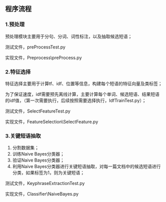 ## 程序流程 ##

### 1.预处理 ###

预处理模块主要用于分句、分词、词性标注，以及抽取候选短语；

测试文件，preProcessTest.py

实现文件，Preprocess\preProcess.py


### 2.特征选择 ###

特征选择主要用于计算tf、idf、位置等信息，构建每个短语的特征向量及类标签；

为了保证速度，idf需要预先离线计算，主要计算每个单词、候选短语、结果短语的idf值，（第一次需要执行，后续按照需要选择执行，IdfTrainTest.py）；

测试文件，SelectFeatureTest.py

实现文件，FeatureSelection\SelectFeature.py

### 3.关键短语抽取 ###

1. 分割数据集；
2. 训练Naive Bayes分类器；
3. 验证Naive Bayes分类器；
4. 利用Naive Bayes分类器进行关键短语抽取，对每一篇文档中的候选短语进行分类，如果标签为1，则为关键短语；

测试文件，KeyphraseExtractionTest.py

实现文件，Classifier\NaiveBayes.py
